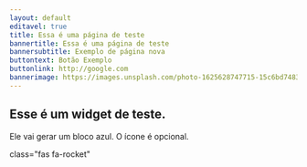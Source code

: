 ```yaml
---
layout: default
editavel: true
title: Essa é uma página de teste
bannertitle: Essa é uma página de teste
bannersubtitle: Exemplo de página nova
buttontext: Botão Exemplo
buttonlink: http://google.com
bannerimage: https://images.unsplash.com/photo-1625628747715-15c6bd74839e?ixid=MnwxMjA3fDB8MHxwaG90by1wYWdlfHx8fGVufDB8fHx8&ixlib=rb-1.2.1&auto=format&fit=crop&w=1502&q=80
---
```

<section class="bloco" id="Esse é um widget de teste."><h2>Esse é um widget de teste.</h2><p>Ele vai gerar um bloco azul. O ícone é opcional.</p>class="fas fa-rocket"</section>

<div class="space"></div>